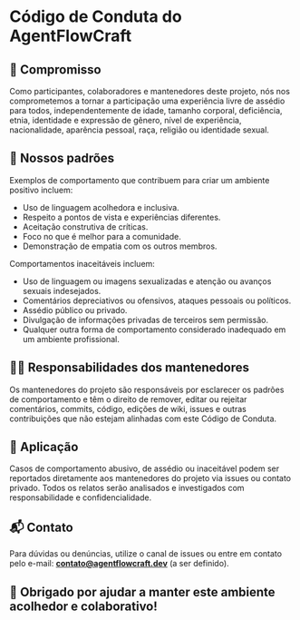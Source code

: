 # Código de Conduta do AgentFlowCraft

## 📜 Compromisso

Como participantes, colaboradores e mantenedores deste projeto, nós nos comprometemos a tornar a participação uma experiência livre de assédio para todos, independentemente de idade, tamanho corporal, deficiência, etnia, identidade e expressão de gênero, nível de experiência, nacionalidade, aparência pessoal, raça, religião ou identidade sexual.

## 🤝 Nossos padrões

Exemplos de comportamento que contribuem para criar um ambiente positivo incluem:

- Uso de linguagem acolhedora e inclusiva.
- Respeito a pontos de vista e experiências diferentes.
- Aceitação construtiva de críticas.
- Foco no que é melhor para a comunidade.
- Demonstração de empatia com os outros membros.

Comportamentos inaceitáveis incluem:

- Uso de linguagem ou imagens sexualizadas e atenção ou avanços sexuais indesejados.
- Comentários depreciativos ou ofensivos, ataques pessoais ou políticos.
- Assédio público ou privado.
- Divulgação de informações privadas de terceiros sem permissão.
- Qualquer outra forma de comportamento considerado inadequado em um ambiente profissional.

## 👮‍♀️ Responsabilidades dos mantenedores

Os mantenedores do projeto são responsáveis por esclarecer os padrões de comportamento e têm o direito de remover, editar ou rejeitar comentários, commits, código, edições de wiki, issues e outras contribuições que não estejam alinhadas com este Código de Conduta.

## 🚨 Aplicação

Casos de comportamento abusivo, de assédio ou inaceitável podem ser reportados diretamente aos mantenedores do projeto via issues ou contato privado. Todos os relatos serão analisados e investigados com responsabilidade e confidencialidade.

## 📬 Contato

Para dúvidas ou denúncias, utilize o canal de issues ou entre em contato pelo e-mail: **contato@agentflowcraft.dev** (a ser definido).

## 🙌 Obrigado por ajudar a manter este ambiente acolhedor e colaborativo!
